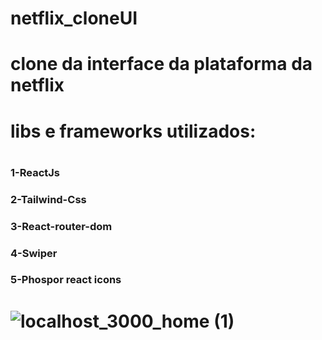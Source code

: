 # netflix_cloneUI

<h1>clone da interface da plataforma da netflix<h1/>
  
<h1>libs e frameworks utilizados:<h1/>

<h3>1-ReactJs<h3/>
<h3>2-Tailwind-Css<h3/>
<h3>3-React-router-dom<h3/>
<h3>4-Swiper<h3/>
<h3>5-Phospor react icons<h1/>
  
![localhost_3000_home (1)](https://user-images.githubusercontent.com/82322388/169087135-dfe0a27e-ad82-4a87-bf0f-40efba51fe60.png)
